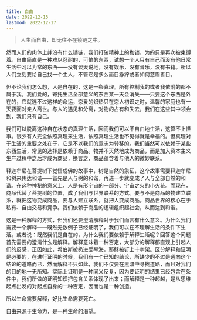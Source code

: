 ```yaml
---
title: 自由
date: 2022-12-15
lastmod: 2022-12-17
---
```


> 人生而自由，却无往不在锁链之中。

然而人们的肉体上并没有什么锁链，我们打破精神上的枷锁，为的只是再次被束缚着。自由简直是一种难以忍耐的，可怕的东西，试想一个人只有自己而没有他日常生活中习以为常的东西——没有谈天说地，没有娱乐，没有音乐，没有书籍。所以人们立刻要给自己找一个主人，不管它是多么面目狰狞或者如何慈眉善目。

但不论我们怎么想，人是自在的，这是一条真理。所有控制我的或者我依附的都不属于我。我们爱的，寄托生活全部意义的东西某一天会消失——只要这个东西是外在的，它就逃不过这样的命运，恋爱的炽热只在恋人初识之时，温馨的家庭也有一天要面对亲人离世。与人的遇见和分离，对物的占有和失去，我们在这些其中领会到，我们只有自己。

我们可以脱离这种自在状态的真理生活，因而我们可以不自由地生活，这算不上怪事。很少有人完全依照真理来生活，依照真理生活也不见得就是幸福的。但真理对于生活的重要之处在于，它是不以我们的意志为转移的。我们当然可以依赖于某些东西生活，常见的选择是依赖于商品。物并不天然地成为商品，而是加入资本主义生产过程中之后才成为商品，换言之，商品蕴含着与他人的微妙联系。

释迦牟尼在菩提树下觉悟成佛的故事中，树是自然的象征，这个故事需要释迦牟尼和树来传达和谐——首先是人与树的和谐，再进一步就变成了人与全部自然的和谐。在这种神秘的意义上，人是有形宇宙的一部分、宇宙之火的小火花。而现在，商品代替了菩提树的位置，成了我们与世界联系的方式。要与不是商品的物建立联系，就把这物变成商品，要与人建立联系，就把人变成商品。商品世界的核心在于私有、自由交易和竞争。我们依赖于商品的逻辑组织起社会，从而达到和谐。

这是一种解释的方式，但我们还要澄清解释对于我们而言有什么意义。为什么我们需要一个解释——既然无数例子已经证明了，我们可以在不理解生活的条件下生活。或者说：既然我们是自在的，为什么我们要依赖于解释生活呢？回答这个问题首先需要的澄清什么是解释。解释意味着一种否定，大部分的解释都直观上引起人们的反感，正因如此，希伯斯被扔进爱琴海，耶稣被钉上十字架。区分解释和证明是必要的，在进行证明的时候，我们有一个已知的结论，所缺少的不过是通向这个结论的道路而已，然而解释不只如此，我们不仅要在黑暗中寻找道路，而且对我们的目的地一无所知。实际上证明是一种同义反复，因为要证明的结果已经包含在条件中，我们所做的证明知识把包含关系体现了出来；而解释是一种超越，是从思维起点出发的对起点自身的一种否定，因而也是一种创造。

所以生命需要解释，好比生命需要死亡。

自由来源于生命力，是一种生命的渴望。

